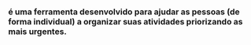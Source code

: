 <h3>
    é uma ferramenta desenvolvido para ajudar as pessoas (de forma individual) a organizar suas atividades priorizando as mais urgentes.
</h3>
